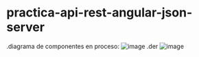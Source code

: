 # practica-api-rest-angular-json-server
.diagrama de componentes en proceso:
![image](https://user-images.githubusercontent.com/55300998/146446423-188d9859-6e3f-4950-8dd2-3e394becf2ed.png)
.der
![image](https://user-images.githubusercontent.com/55300998/146452146-0692e51e-e566-4135-8e09-d33727271096.png)


